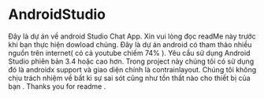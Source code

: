 # AndroidStudio
Đây là dự án về android Studio Chat App.
Xin vui lòng đọc readMe này trước khi bạn thực hiện dowload chúng.
Đây là dự án android có tham thảo nhiều nguồn trên internet( có cả youtube chiếm 74% ).
Yêu cầu sử dụng Android Studio phiên bản 3.4 hoặc cao hơn. Trong project này chúng tôi có sử dụng đó là androidx support và giao diện chính là contrainlayout.
Chúng tôi không chịu trách nhiệm về bất kì sự sai sót cũng như tồn thất nào cho thiết bị của bạn . Thanks you for readme . 
